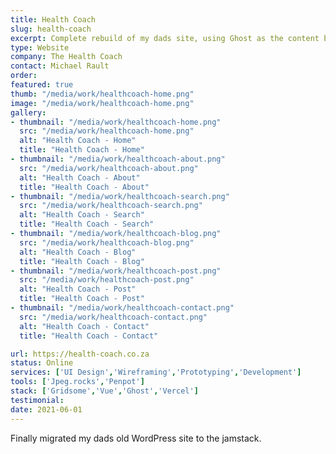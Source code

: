 ```yaml
---
title: Health Coach
slug: health-coach
excerpt: Complete rebuild of my dads site, using Ghost as the content backend and Gridsome for the front-end.
type: Website
company: The Health Coach
contact: Michael Rault 
order: 
featured: true
thumb: "/media/work/healthcoach-home.png"
image: "/media/work/healthcoach-home.png"
gallery:
- thumbnail: "/media/work/healthcoach-home.png"
  src: "/media/work/healthcoach-home.png"
  alt: "Health Coach - Home"
  title: "Health Coach - Home"
- thumbnail: "/media/work/healthcoach-about.png"
  src: "/media/work/healthcoach-about.png"
  alt: "Health Coach - About"
  title: "Health Coach - About"
- thumbnail: "/media/work/healthcoach-search.png"
  src: "/media/work/healthcoach-search.png"
  alt: "Health Coach - Search"
  title: "Health Coach - Search"
- thumbnail: "/media/work/healthcoach-blog.png"
  src: "/media/work/healthcoach-blog.png"
  alt: "Health Coach - Blog"
  title: "Health Coach - Blog"
- thumbnail: "/media/work/healthcoach-post.png"
  src: "/media/work/healthcoach-post.png"
  alt: "Health Coach - Post"
  title: "Health Coach - Post"
- thumbnail: "/media/work/healthcoach-contact.png"
  src: "/media/work/healthcoach-contact.png"
  alt: "Health Coach - Contact"
  title: "Health Coach - Contact"

url: https://health-coach.co.za
status: Online
services: ['UI Design','Wireframing','Prototyping','Development']
tools: ['Jpeg.rocks','Penpot']
stack: ['Gridsome','Vue','Ghost','Vercel']
testimonial: 
date: 2021-06-01
---
```

Finally migrated my dads old WordPress site to the jamstack.